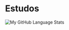 # Estudos
![My GitHub Language Stats](https://github-readme-stats.vercel.app/api/top-langs/?username=Lukiwo0&langs_count=5&theme=black)
